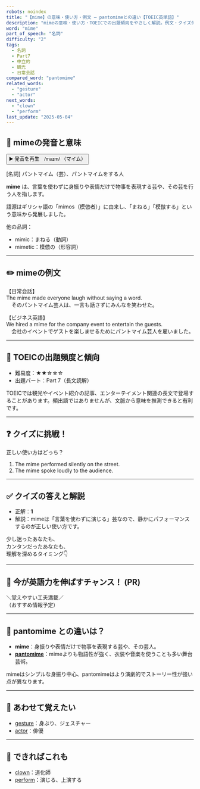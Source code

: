 ```yaml
---
robots: noindex
title: "【mime】の意味・使い方・例文 ― pantomimeとの違い【TOEIC英単語】"
description: "mimeの意味・使い方・TOEICでの出題傾向をやさしく解説。例文・クイズ付きでpantomimeとの違いもわかりやすく学べます。"
word: "mime"
part_of_speech: "名詞"
difficulty: "2"
tags:
  - 名詞
  - Part7
  - 中立的
  - 観光
  - 日常会話
compared_word: "pantomime"
related_words:
  - "gesture"
  - "actor"
next_words:
  - "clown"
  - "perform"
last_update: "2025-05-04"
---
```


## 🔰 mimeの発音と意味

<button class="play-audio" onclick="playTTS('mime')">
  <span class="play-audio-main">
    ▶️ 発音を再生　/maɪm/
  </span>
  <span class="play-audio-sub">
    （マイム）
  </span>
</button>

[名詞] パントマイム（芸）、パントマイムをする人

**mime** は、言葉を使わずに身振りや表情だけで物事を表現する芸や、その芸を行う人を指します。

語源はギリシャ語の「mimos（模倣者）」に由来し、「まねる」「模倣する」という意味から発展しました。

他の品詞：  
- mimic：まねる（動詞）
- mimetic：模倣の（形容詞）

---

## ✏️ mimeの例文

【日常会話】  
The mime made everyone laugh without saying a word.  
　そのパントマイム芸人は、一言も話さずにみんなを笑わせた。

【ビジネス英語】  
We hired a mime for the company event to entertain the guests.  
　会社のイベントでゲストを楽しませるためにパントマイム芸人を雇いました。

---

## 🎯 TOEICの出題頻度と傾向

- 難易度：★★☆☆☆
- 出題パート：Part 7（長文読解）

TOEICでは観光やイベント紹介の記事、エンターテイメント関連の長文で登場することがあります。頻出語ではありませんが、文脈から意味を推測できると有利です。

---

## ❓ クイズに挑戦！

正しい使い方はどっち？

1. The mime performed silently on the street.  
2. The mime spoke loudly to the audience.

---

## ✅ クイズの答えと解説

- 正解：**1**
- 解説：mimeは「言葉を使わずに演じる」芸なので、静かにパフォーマンスするのが正しい使い方です。

少し迷ったあなたも、  
カンタンだったあなたも、  
理解を深めるタイミング👇️

---

## 🚀 今が英語力を伸ばすチャンス！ (PR)

<div class="info-center">
＼覚えやすい工夫満載／<br>  
（おすすめ情報予定）
</div>

---

## 🤔  pantomime との違いは？

- **mime**：身振りや表情だけで物事を表現する芸や、その芸人。
- **[pantomime](/word/pantomime/)**：mimeよりも物語性が強く、衣装や音楽を使うことも多い舞台芸術。

mimeはシンプルな身振り中心、pantomimeはより演劇的でストーリー性が強い点が異なります。

---

## 🧩 あわせて覚えたい

- [gesture](/word/gesture/)：身ぶり、ジェスチャー
- [actor](/word/actor/)：俳優

---

## 📖 できればこれも

- [clown](/word/clown/)：道化師
- [perform](/word/perform/)：演じる、上演する

<!-- cvid: aid07_bid29 -->
